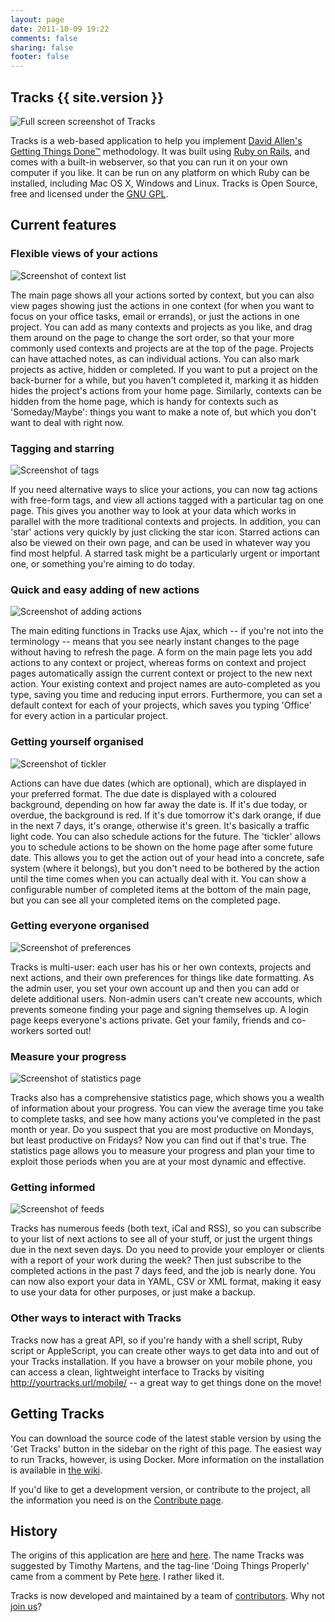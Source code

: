 ```yaml
---
layout: page
date: 2011-10-09 19:22
comments: false
sharing: false
footer: false
---
```


## Tracks {{ site.version }}

<img class="left" src="/images/screens/tracks_home_thumb.png" title='Full screen screenshot of Tracks' />

Tracks is a web-based application to help you implement [David Allen's](http://www.davidco.com/) [Getting Things Done&#8482;](http://wikipedia.org/wiki/Getting_Things_Done) methodology. It was built using [Ruby on Rails](http://rubyonrails.org/), and comes with a built-in webserver, so that you can run it on your own computer if you like. It can be run on any platform on which Ruby can be installed, including Mac OS X, Windows and Linux. Tracks is Open Source, free and licensed under the [GNU GPL](http://creativecommons.org/licenses/GPL/2.0/).

## Current features

### Flexible views of your actions

<img class="left" src="/images/screens/tracks_context_list.png" title='Screenshot of context list' />

The main page shows all your actions sorted by context, but you can also view pages showing just the actions in one context (for when you want to focus on your office tasks, email or errands), or just the actions in one project. You can add as many contexts and projects as you like, and drag them around on the page to change the sort order, so that your more commonly used contexts and projects are at the top of the page. Projects can have attached notes, as can individual actions. You can also mark projects as active, hidden or completed. If you want to put a project on the back-burner for a while, but you haven't completed it, marking it as hidden hides the project's actions from your home page. Similarly, contexts can be hidden from the home page, which is handy for contexts such as 'Someday/Maybe': things you want to make a note of, but which you don't want to deal with right now.

### Tagging and starring

<img src="/images/screens/tracks_tags.png" title='Screenshot of tags' />

If you need alternative ways to slice your actions, you can now tag actions with free-form tags, and view all actions tagged with a particular tag on one page. This gives you another way to look at  your data which works in parallel with the more traditional contexts and projects. In addition, you can 'star' actions very quickly by just clicking the star icon. Starred actions can also be viewed on their own page, and can be used in whatever way you find most helpful. A starred task might be a particularly urgent or important one, or something you're aiming to do today.

### Quick and easy adding of new actions

<img class="left" src="/images/screens/tracks_home.png" title='Screenshot of adding actions' />

The main editing functions in Tracks use Ajax, which -- if you're not into the terminology -- means that you see nearly instant changes to the page without having to refresh the page. A form on the main page lets you add actions to any context or project, whereas forms on context and project pages automatically assign the current context or project to the new next action. Your existing context and project names are auto-completed as you type, saving you time and reducing input errors. Furthermore, you can set a default context for each of your projects, which saves you typing 'Office' for every action in a particular project.

### Getting yourself organised

<img class="left" src="/images/screens/tracks_tickler.png" title='Screenshot of tickler' />

Actions can have due dates (which are optional), which are displayed in your preferred format. The due date is displayed with a coloured background, depending on how far away the date is. If it's due today, or overdue, the background is red. If it's due tomorrow it's dark orange, if due in the next 7 days, it's orange, otherwise it's green. It's basically a traffic light code. You can also schedule actions for the future. The 'tickler' allows you to schedule actions to be shown on the home page after some future date. This allows you to get the action out of your head into a concrete, safe system (where it belongs), but you don't need to be bothered by the action until the time comes when you can actually deal with it. You can show a configurable number of completed items at the bottom of the main page, but you can see all your completed items on the completed page.

### Getting everyone organised

<img class="left" src="/images/screens/tracks_preferences.png" title='Screenshot of preferences' />

Tracks is multi-user: each user has his or her own contexts, projects and next actions, and their own preferences for things like date formatting. As the admin user, you set your own account up and then you can add or delete additional users. Non-admin users can't create new accounts, which prevents someone finding your page and signing themselves up. A login page keeps everyone's actions private. Get your family, friends and co-workers sorted out!

### Measure your progress

<img class="left" src="/images/screens/tracks_stats.png" title='Screenshot of statistics page' />

Tracks also has a comprehensive statistics page, which shows you a wealth of information about your progress. You can view the average time you take to complete tasks, and see how many actions you've completed in the past month or year. Do you suspect that you are most productive on Mondays, but least productive on Fridays? Now you can find out if that's true. The statistics page allows you to measure your progress and plan your time to exploit those periods when you are at your most dynamic and effective.

### Getting informed

<img class="left" src="/images/screens/tracks_feeds.png" title= 'Screenshot of feeds' />

Tracks has numerous feeds (both text, iCal and RSS), so you can subscribe to your list of next actions to see all of your stuff, or just the urgent things due in the next seven days. Do you need to provide your employer or clients with a report of your work during the week? Then just subscribe to the completed actions in the past 7 days feed, and the job is nearly done. You can now also export your data in YAML, CSV or XML format, making it easy to use your data for other purposes, or just make a backup.

### Other ways to interact with Tracks

Tracks now has a great API, so if you're handy with a shell script, Ruby script or AppleScript, you can create other ways to get data into and out of your Tracks installation. If you have a browser on your mobile phone, you can access a clean, lightweight interface to Tracks by visiting http://yourtracks.url/mobile/ -- a great way to get things done on the move!

## Getting Tracks

You can download the source code of the latest stable version by using the 'Get Tracks' button in the sidebar on the right of this page. The easiest way to run Tracks, however, is using Docker. More information on the installation is available in <a href="https://github.com/TracksApp/tracks/wiki/Installation">the wiki</a>.

If you'd like to get a development version, or contribute to the project, all the information you need is on the [Contribute page](/contribute).

## History

The origins of this application are [here](http://www.rousette.org.uk/blog/archives/rails-gtd-application/) and [here](http://www.rousette.org.uk/blog/archives/2004/11/07/gtd-on-rails/). The name Tracks was suggested by Timothy Martens, and the tag-line 'Doing Things Properly' came from a comment by Pete [here](http://www.rousette.org.uk/blog/archives/2004/12/07/do-it-now-by-steve-pavlina/#comment-2976). I rather liked it.

Tracks is now developed and maintained by a team of [contributors](https://github.com/TracksApp/tracks/wiki/Contributors). Why not [join us](/contribute)?
